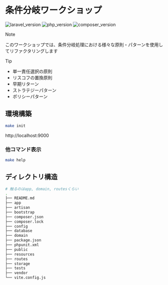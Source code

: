 # 条件分岐ワークショップ

![laravel_version](https://img.shields.io/badge/laravel-11.0-blue.svg?logo=laravel) ![php_version](https://img.shields.io/badge/php-8.3-blue.svg?logo=php) ![composer_version](https://img.shields.io/badge/composer-2.7-blue?logo=composer)

> [!NOTE]
> このワークショップでは、条件分岐処理における様々な原則・パターンを使用してリファクタリングします

> [!TIP]
> - 単一責任選択の原則
> - リスコフの置換原則
> - 早期リターン
> - ストラテジーパターン
> - ポリシーパターン

## 環境構築

```bash
make init
```

http://localhost:9000

### 他コマンド表示

```bash
make help
```

## ディレクトリ構造
```bash
# 触るのはapp, domain, routesくらい
.
├── README.md
├── app
├── artisan
├── bootstrap
├── composer.json
├── composer.lock
├── config
├── database
├── domain
├── package.json
├── phpunit.xml
├── public
├── resources
├── routes
├── storage
├── tests
├── vendor
└── vite.config.js
```